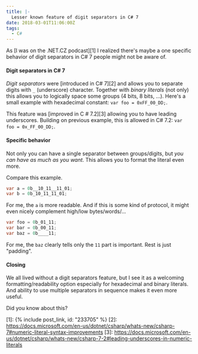 ```yaml
---
title: |-
  Lesser known feature of digit separators in C# 7
date: 2018-03-01T11:06:00Z
tags:
  - C#
---
```

As [I was on the .NET.CZ podcast][1] I realized there's maybe a one specific behavior of digit separators in C# 7 people might not be aware of.

<!-- excerpt -->

#### Digit separators in C# 7

_Digit separators_ were [introduced in C# 7][2] and allows you to separate digits with `_` (underscore) character. Together with _binary literals_ (not only) this allows you to logically space some groups (4 bits, 8 bits, ...). Here's a small example with hexadecimal constant: `var foo = 0xFF_00_DD;`.

This feature was [improved in C # 7.2][3] allowing you to have leading underscores. Building on previous example, this is allowed in C# 7.2: `var foo = 0x_FF_00_DD;`.

#### Specific behavior

Not only you can have a single separator between groups/digits, but _you can have as much as you want_. This allows you to format the literal even more.

Compare this example.

```csharp
var a = 0b__10_11__11_01;
var b = 0b_10_11_11_01;
```

For me, the `a` is more readable. And if this is some kind of protocol, it might even nicely complement high/low bytes/words/...

```csharp
var foo = 0b_01_11;
var bar = 0b_00_11;
var baz = 0b____11;
```

For me, the `baz` clearly tells only the `11` part is important. Rest is just "padding".

#### Closing

We all lived without a digit separators feature, but I see it as a welcoming formatting/readability option especially for hexadecimal and binary literals. And ability to use multiple separators in sequence makes it even more useful.

Did you know about this?

[1]: {% include post_link, id: "233705" %}
[2]: https://docs.microsoft.com/en-us/dotnet/csharp/whats-new/csharp-7#numeric-literal-syntax-improvements
[3]: https://docs.microsoft.com/en-us/dotnet/csharp/whats-new/csharp-7-2#leading-underscores-in-numeric-literals